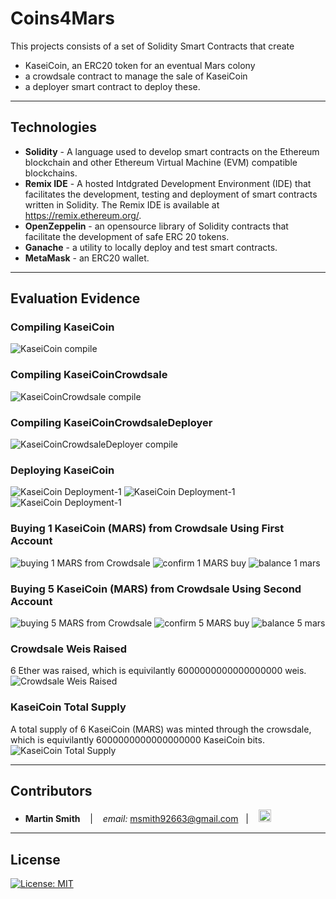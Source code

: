 # Coins4Mars

This projects consists of a set of Solidity Smart Contracts that create 

* KaseiCoin, an ERC20 token for an eventual Mars colony
* a crowdsale contract to manage the sale of KaseiCoin
* a deployer smart contract to deploy these.

---

## Technologies

* **Solidity** - A language used to develop smart contracts on the Ethereum blockchain and other Ethereum Virtual Machine (EVM) compatible blockchains.
* **Remix IDE** - A hosted Intdgrated Development Environment (IDE) that facilitates the development, testing and deployment of smart contracts written in Solidity. The Remix IDE is available at https://remix.ethereum.org/.
* **OpenZeppelin** - an opensource library of Solidity contracts that facilitate the development of safe ERC 20 tokens.
* **Ganache** - a utility to locally deploy and test smart contracts.
* **MetaMask** - an ERC20 wallet.

---

## Evaluation Evidence
### Compiling KaseiCoin
![KaseiCoin compile](./images/kaseicoin%20compile.png)
### Compiling KaseiCoinCrowdsale
![KaseiCoinCrowdsale compile](./images/kaseicoincrowdsale%20compile.png)
### Compiling KaseiCoinCrowdsaleDeployer
![KaseiCoinCrowdsaleDeployer compile](./images/kaseicoin%20crowdsale%20deployer%20compile.png)
### Deploying KaseiCoin
![KaseiCoin Deployment-1](./images/KaseiCoin%20Deployment-1.png)
![KaseiCoin Deployment-1](./images/KaseiCoin%20Deployment-2.png)
![KaseiCoin Deployment-1](./images/KaseiCoin%20Deployment-3.png)
### Buying 1 KaseiCoin (MARS) from Crowdsale Using First Account
![buying 1 MARS from Crowdsale](./images/buying%201%20MARS%20from%20crowdsale.png)
![confirm 1 MARS buy](./images/confirm%20buy%201%20MARS.png)
![balance 1 mars](./images/Balanca%201%20Mars.png)
### Buying 5 KaseiCoin (MARS) from Crowdsale Using Second Account
![buying 5 MARS from Crowdsale](./images/buying%205%20MARS%20from%20crowdsale.png)
![confirm 5 MARS buy](./images/confirm%20buy%205%20MARS.png)
![balance 5 mars](./images/Balance%205%20Mars.png)
### Crowdsale Weis Raised
6 Ether was raised, which is equivilantly 6000000000000000000 weis.
![Crowdsale Weis Raised](./images/Crowdsale%20weis%20raised.png)
### KaseiCoin Total Supply
A total supply of 6 KaseiCoin (MARS) was minted through the crowsdale, which is equivilantly 6000000000000000000 KaseiCoin bits.
![KaseiCoin Total Supply](./images/KaseiCoin%20Total%20Supply.png)

---

## Contributors

*  **Martin Smith** <span>&nbsp;&nbsp;</span> |
<span>&nbsp;&nbsp;</span> *email:* msmith92663@gmail.com <span>&nbsp;&nbsp;</span>|
<span>&nbsp;&nbsp;</span> [<img src="images/LI-In-Bug.png" alt="in" width="20"/>](https://www.linkedin.com/in/smithmartinp/)


---

## License

[![License: MIT](https://img.shields.io/badge/License-MIT-yellow.svg)](LICENSE)